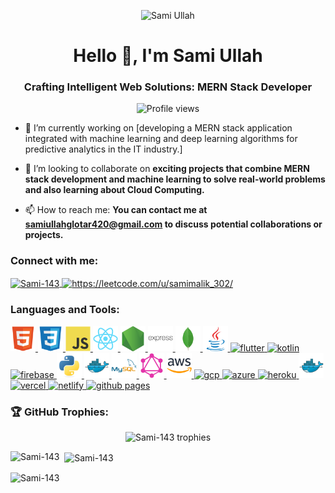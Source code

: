 <!-- Profile Image at the Top -->
<p align="center">
  <img src="https://your-image-url-here.jpg" alt="Sami Ullah" width="300"/>
</p>

<h1 align="center">Hello 👋, I'm Sami Ullah</h1>
<h3 align="center">Crafting Intelligent Web Solutions: MERN Stack Developer</h3>

<!-- Profile Views Counter -->
<p align="center">
  <img src="https://komarev.com/ghpvc/?username=Sami-143&label=PROFILE+VIEWS" alt="Profile views" />
</p>

- 🔭 I’m currently working on [developing a MERN stack application integrated with machine learning and deep learning algorithms for predictive analytics in the IT industry.]

- 👯 I’m looking to collaborate on **exciting projects that combine MERN stack development and machine learning to solve real-world problems and also learning about Cloud Computing.**

- 📫 How to reach me: **You can contact me at samiullahglotar420@gmail.com to discuss potential collaborations or projects.**

<h3 align="left">Connect with me:</h3>
<p align="left">
  <a href="https://www.linkedin.com/in/sami-ullah-950a0b2b6/" target="blank">
    <img align="center" src="https://raw.githubusercontent.com/rahuldkjain/github-profile-readme-generator/master/src/images/icons/Social/linked-in-alt.svg" alt="Sami-143" height="30" width="40" />
  </a>
  <a href="https://leetcode.com/u/samimalik_302/" target="blank">
    <img align="center" src="https://raw.githubusercontent.com/rahuldkjain/github-profile-readme-generator/master/src/images/icons/Social/leet-code.svg" alt="https://leetcode.com/u/samimalik_302/" height="30" width="40" />
  </a>
</p>

<h3 align="left">Languages and Tools:</h3>
<p align="left">
  <!-- Web Development -->
  <a href="https://www.w3.org/html/" target="_blank" rel="noreferrer">
    <img src="https://raw.githubusercontent.com/devicons/devicon/master/icons/html5/html5-original.svg" alt="html5" width="40" height="40"/>
  </a>
  <a href="https://www.w3schools.com/css/" target="_blank" rel="noreferrer">
    <img src="https://raw.githubusercontent.com/devicons/devicon/master/icons/css3/css3-original.svg" alt="css3" width="40" height="40"/>
  </a>
  <a href="https://www.javascript.com/" target="_blank" rel="noreferrer">
    <img src="https://raw.githubusercontent.com/devicons/devicon/master/icons/javascript/javascript-original.svg" alt="javascript" width="40" height="40"/>
  </a>
  <a href="https://reactjs.org/" target="_blank" rel="noreferrer">
    <img src="https://raw.githubusercontent.com/devicons/devicon/master/icons/react/react-original.svg" alt="react" width="40" height="40"/>
  </a>
  <a href="https://nodejs.org" target="_blank" rel="noreferrer">
    <img src="https://raw.githubusercontent.com/devicons/devicon/master/icons/nodejs/nodejs-original.svg" alt="nodejs" width="40" height="40"/>
  </a>
  <a href="https://expressjs.com/" target="_blank" rel="noreferrer">
    <img src="https://raw.githubusercontent.com/devicons/devicon/master/icons/express/express-original-wordmark.svg" alt="express" width="40" height="40"/>
  </a>
  <a href="https://www.mongodb.com/" target="_blank" rel="noreferrer">
    <img src="https://raw.githubusercontent.com/devicons/devicon/master/icons/mongodb/mongodb-original.svg" alt="mongodb" width="40" height="40"/>
  </a>

  <!-- App Development -->
  <a href="https://www.java.com" target="_blank" rel="noreferrer">
    <img src="https://raw.githubusercontent.com/devicons/devicon/master/icons/java/java-original.svg" alt="java" width="40" height="40"/>
  </a>
  <a href="https://flutter.dev" target="_blank" rel="noreferrer">
    <img src="https://www.vectorlogo.zone/logos/flutterio/flutterio-icon.svg" alt="flutter" width="40" height="40"/>
  </a>
  <a href="https://kotlinlang.org" target="_blank" rel="noreferrer">
    <img src="https://www.vectorlogo.zone/logos/kotlinlang/kotlinlang-icon.svg" alt="kotlin" width="40" height="40"/>
  </a>
  <a href="https://firebase.google.com/" target="_blank" rel="noreferrer">
    <img src="https://www.vectorlogo.zone/logos/firebase/firebase-icon.svg" alt="firebase" width="40" height="40"/>
  </a>

  <!-- Backend -->
  <a href="https://www.python.org" target="_blank" rel="noreferrer">
    <img src="https://raw.githubusercontent.com/devicons/devicon/master/icons/python/python-original.svg" alt="python" width="40" height="40"/>
  </a>
  <a href="https://www.docker.com/" target="_blank" rel="noreferrer">
    <img src="https://raw.githubusercontent.com/devicons/devicon/master/icons/docker/docker-original.svg" alt="docker" width="40" height="40"/>
  </a>
  <a href="https://www.mysql.com/" target="_blank" rel="noreferrer">
    <img src="https://raw.githubusercontent.com/devicons/devicon/master/icons/mysql/mysql-original-wordmark.svg" alt="mysql" width="40" height="40"/>
  </a>
  <a href="https://graphql.org" target="_blank" rel="noreferrer">
    <img src="https://raw.githubusercontent.com/devicons/devicon/master/icons/graphql/graphql-plain.svg" alt="graphql" width="40" height="40"/>
  </a>
  <!-- Cloud & DevOps -->
  <a href="https://aws.amazon.com" target="_blank" rel="noreferrer">
    <img src="https://raw.githubusercontent.com/devicons/devicon/master/icons/amazonwebservices/amazonwebservices-original-wordmark.svg" alt="aws" width="40" height="40"/>
  </a>
  <a href="https://cloud.google.com/" target="_blank" rel="noreferrer">
    <img src="https://www.vectorlogo.zone/logos/google_cloud/google_cloud-icon.svg" alt="gcp" width="40" height="40"/>
  </a>
  <a href="https://azure.microsoft.com/en-us/" target="_blank" rel="noreferrer">
    <img src="https://www.vectorlogo.zone/logos/microsoft_azure/microsoft_azure-icon.svg" alt="azure" width="40" height="40"/>
  </a>
  <a href="https://www.heroku.com/" target="_blank" rel="noreferrer">
    <img src="https://www.vectorlogo.zone/logos/heroku/heroku-icon.svg" alt="heroku" width="40" height="40"/>
  </a>
  <a href="https://www.docker.com/" target="_blank" rel="noreferrer">
    <img src="https://raw.githubusercontent.com/devicons/devicon/master/icons/docker/docker-original.svg" alt="docker" width="40" height="40"/>
  </a>

  <a href="https://vercel.com/" target="_blank" rel="noreferrer">
    <img src="https://www.vectorlogo.zone/logos/vercel/vercel-icon.svg" alt="vercel" width="40" height="40"/>
  </a>
  <a href="https://www.netlify.com/" target="_blank" rel="noreferrer">
    <img src="https://www.vectorlogo.zone/logos/netlify/netlify-icon.svg" alt="netlify" width="40" height="40"/>
  </a>
  <a href="https://pages.github.com/" target="_blank" rel="noreferrer">
    <img src="https://www.vectorlogo.zone/logos/github/github-icon.svg" alt="github pages" width="40" height="40"/>
  </a>
  <!-- Add other tools and languages as needed -->
</p>

<!-- GitHub Trophies Section -->
<h3 align="left">🏆 GitHub Trophies:</h3>
<p align="center">
  <img src="https://github-profile-trophy.vercel.app/?username=Sami-143&theme=onestar&row=1&no-bg=true&no-frame=true" alt="Sami-143 trophies" />
</p>

<p>
  <img align="left" src="https://github-readme-stats.vercel.app/api/top-langs?username=Sami-143&show_icons=true&locale=en&layout=compact" alt="Sami-143" />
</p>

<p>&nbsp;
  <img align="center" src="https://github-readme-stats.vercel.app/api?username=Sami-143&show_icons=true&locale=en" alt="Sami-143" />
</p>

<p>
  <img align="center" src="https://github-readme-streak-stats.herokuapp.com/?user=Sami-143&" alt="Sami-143" />
</p>
